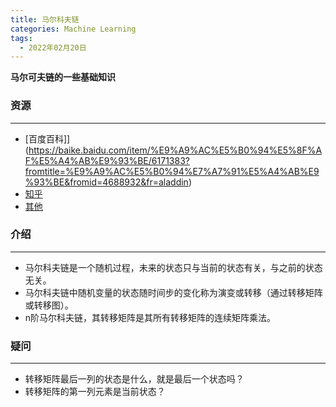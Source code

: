 ```yaml
---
title: 马尔科夫链
categories: Machine Learning
tags:
  - 2022年02月20日
---
```


**马尔可夫链的一些基础知识**

### **资源**

___

* [百度百科]](https://baike.baidu.com/item/%E9%A9%AC%E5%B0%94%E5%8F%AF%E5%A4%AB%E9%93%BE/6171383?fromtitle=%E9%A9%AC%E5%B0%94%E7%A7%91%E5%A4%AB%E9%93%BE&fromid=4688932&fr=aladdin)
* [知乎](https://zhuanlan.zhihu.com/p/26453269)
* [其他](http://www.360doc.com/content/19/0319/08/32196507_822586429.shtml)

### **介绍**

___

* 马尔科夫链是一个随机过程，未来的状态只与当前的状态有关，与之前的状态无关。
* 马尔科夫链中随机变量的状态随时间步的变化称为演变或转移（通过转移矩阵或转移图）。
* n阶马尔科夫链，其转移矩阵是其所有转移矩阵的连续矩阵乘法。


### **疑问**

___

* 转移矩阵最后一列的状态是什么，就是最后一个状态吗？
* 转移矩阵的第一列元素是当前状态？